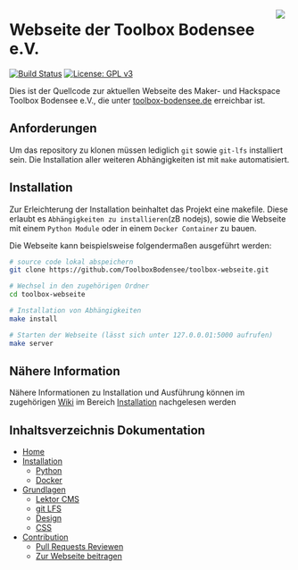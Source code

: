 <a href="https://toolbox-bodensee.de"><img src="https://avatars0.githubusercontent.com/u/9744766?s=200&v=4" align="right" hspace="10" vspace="6"></a>

Webseite der Toolbox Bodensee e.V.
====================================

[![Build Status](https://travis-ci.org/ToolboxBodensee/toolbox-webseite.svg?branch=master)](https://travis-ci.org/ToolboxBodensee/toolbox-webseite)
[![License: GPL v3](https://img.shields.io/badge/License-GPLv3-blue.svg)](https://www.gnu.org/licenses/gpl-3.0)

Dies ist der Quellcode zur aktuellen Webseite des Maker- und Hackspace Toolbox Bodensee e.V., die unter [toolbox-bodensee.de](https://toolbox-bodensee.de/) erreichbar ist.


Anforderungen
---------------------------------
Um das repository zu klonen müssen lediglich ``git`` sowie ``git-lfs`` installiert sein. Die Installation aller weiteren Abhängigkeiten ist mit ``make`` automatisiert.

Installation
---------------------------------

Zur Erleichterung der Installation beinhaltet das Projekt eine makefile. Diese erlaubt es ``Abhängigkeiten zu installieren``(zB nodejs), sowie die Webseite mit einem ``Python Module`` oder in einem ``Docker Container`` zu bauen.

Die Webseite kann beispielsweise folgendermaßen ausgeführt werden:
```bash
# source code lokal abspeichern
git clone https://github.com/ToolboxBodensee/toolbox-webseite.git

# Wechsel in den zugehörigen Ordner
cd toolbox-webseite

# Installation von Abhängigkeiten
make install

# Starten der Webseite (lässt sich unter 127.0.0.01:5000 aufrufen)
make server
```

Nähere Information
---------------------------------
<i class="fas fa-info-circle"></i>

Nähere Informationen zu Installation und Ausführung können im zugehörigen [Wiki](https://github.com/ToolboxBodensee/toolbox-webseite/wiki/Home) im Bereich [Installation](https://github.com/ToolboxBodensee/toolbox-webseite/wiki/Installation) nachgelesen werden



Inhaltsverzeichnis Dokumentation
---------------------------------

* [Home](https://github.com/ToolboxBodensee/toolbox-webseite/wiki/Home)
* [Installation](https://github.com/ToolboxBodensee/toolbox-webseite/wiki/Installation)
  * [Python](https://github.com/ToolboxBodensee/toolbox-webseite/wiki/Installation%3A-Python)
  * [Docker](https://github.com/ToolboxBodensee/toolbox-webseite/wiki/Installation%3A-Docker)
* [Grundlagen](https://github.com/ToolboxBodensee/toolbox-webseite/wiki/Grundlagen)
  * [Lektor CMS](https://github.com/ToolboxBodensee/toolbox-webseite/wiki/Grundlagen%3A-Lektor-CMS)
  * [git LFS](https://github.com/ToolboxBodensee/toolbox-webseite/wiki/Grundlagen%3A-git-LFS)
  * [Design](https://github.com/ToolboxBodensee/toolbox-webseite/wiki/Grundlagen%3A-Design)
  * [CSS](https://github.com/ToolboxBodensee/toolbox-webseite/wiki/Grundlagen%3A-CSS)
* [Contribution](https://github.com/ToolboxBodensee/toolbox-webseite/wiki/Contribution)
  * [Pull Requests Reviewen](https://github.com/ToolboxBodensee/toolbox-webseite/wiki/Contribution%3A-Pull-Requests)
  * [Zur Webseite beitragen](https://github.com/ToolboxBodensee/toolbox-webseite/wiki/Contribution%3A-Projekte)
